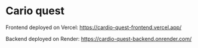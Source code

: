 # Cario quest

Frontend deployed on Vercel: https://cardio-quest-frontend.vercel.app/

Backend deployed on Render: https://cardio-quest-backend.onrender.com/
